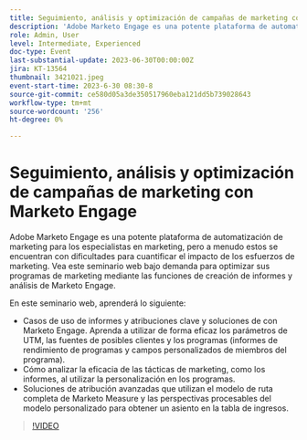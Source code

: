 ```yaml
---
title: Seguimiento, análisis y optimización de campañas de marketing con Marketo Engage
description: 'Adobe Marketo Engage es una potente plataforma de automatización de marketing para los especialistas en marketing, pero a menudo estos se encuentran con dificultades para cuantificar el impacto de los esfuerzos de marketing. Vea este seminario web bajo demanda para optimizar sus programas de marketing mediante las funciones de creación de informes y análisis de Marketo Engage. En este seminario web, aprenderá: Casos de uso de creación de informes y atribución clave y soluciones con Marketo Engage. Aprenda a utilizar de forma eficaz los parámetros de UTM, las fuentes de posibles clientes y los programas (informes de rendimiento de programas y campos personalizados de miembros del programa).  Cómo analizar la eficacia de las tácticas de marketing, como los informes, al utilizar la personalización en los programas.   Soluciones de atribución avanzadas que utilizan el modelo de ruta completa de Marketo Measure y las perspectivas procesables del modelo personalizado para obtener un asiento en la tabla de ingresos.'
role: Admin, User
level: Intermediate, Experienced
doc-type: Event
last-substantial-update: 2023-06-30T00:00:00Z
jira: KT-13564
thumbnail: 3421021.jpeg
event-start-time: 2023-6-30 08:30-8
source-git-commit: ce580d05a3de350517960eba121dd5b739028643
workflow-type: tm+mt
source-wordcount: '256'
ht-degree: 0%

---
```



# Seguimiento, análisis y optimización de campañas de marketing con Marketo Engage

Adobe Marketo Engage es una potente plataforma de automatización de marketing para los especialistas en marketing, pero a menudo estos se encuentran con dificultades para cuantificar el impacto de los esfuerzos de marketing. Vea este seminario web bajo demanda para optimizar sus programas de marketing mediante las funciones de creación de informes y análisis de Marketo Engage.

En este seminario web, aprenderá lo siguiente:

* Casos de uso de informes y atribuciones clave y soluciones de con Marketo Engage. Aprenda a utilizar de forma eficaz los parámetros de UTM, las fuentes de posibles clientes y los programas (informes de rendimiento de programas y campos personalizados de miembros del programa).
* Cómo analizar la eficacia de las tácticas de marketing, como los informes, al utilizar la personalización en los programas.
* Soluciones de atribución avanzadas que utilizan el modelo de ruta completa de Marketo Measure y las perspectivas procesables del modelo personalizado para obtener un asiento en la tabla de ingresos.

>[!VIDEO](https://video.tv.adobe.com/v/3421021/?learn=on)